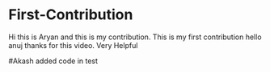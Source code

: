 # First-Contribution
Hi this is Aryan and this is my contribution.
This is my first contribution
hello anuj thanks for this video. Very Helpful

#Akash added code in test
